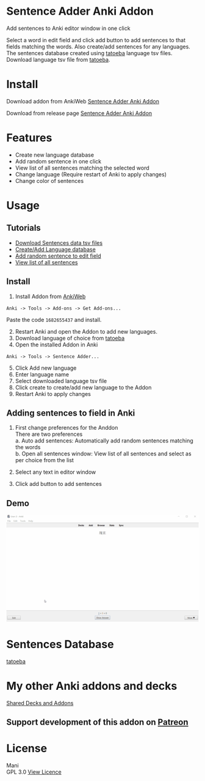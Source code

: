 # Sentence Adder Anki Addon
 Add sentences to Anki editor window in one click

 Select a word in edit field and click add button to add sentences to that fields matching the words. Also create/add sentences for any languages. The sentences database created using [tatoeba](https://tatoeba.org/eng/downloads) language tsv files. Download language tsv file from [tatoeba](https://tatoeba.org/eng/downloads).

 # Install
 Download addon from AnkiWeb
 [Sentence Adder Anki Addon](https://ankiweb.net/shared/info/1682655437)

 Download from release page
 [Sentence Adder Anki Addon](https://github.com/infinyte7/Sentence-Adder-Anki-Addon/releases)

 # Features
 - Create new language database
 - Add random sentence in one click
 - View list of all sentences matching the selected word
 - Change language (Require restart of Anki to apply changes)
 - Change color of sentences
 

 # Usage

 ## Tutorials
 - [Download Sentences data tsv files](demo/demo_download_tsv.gif)
 - [Create/Add Language database](demo/demo_add_lang.gif)
 - [Add random sentence to edit field](demo/demo_add_random_sen.gif)
 - [View list of all sentences](demo/demo_view_all_sen.gif)

 ## Install
 1. Install Addon from [AnkiWeb](https://ankiweb.net/shared/info/1682655437)
 ```
 Anki -> Tools -> Add-ons -> Get Add-ons...
 ```
 Paste the code ```1682655437``` and install.

 2. Restart Anki and open the Addon to add new languages.
 3. Download language of choice from [tatoeba](https://tatoeba.org/eng/downloads)
 4. Open the installed Addon in Anki
 ```
 Anki -> Tools -> Sentence Adder...
 ```
 5. Click Add new language
 6. Enter language name
 7. Select downloaded language tsv file 
 8. Click create to create/add new language to the Addon
 9. Restart Anki to apply changes

 ## Adding sentences to field in Anki
 1. First change preferences for the Anddon
 <br>There are two preferences
<br> a. Auto add sentences: Automatically add random sentences matching the words
<br> b. Open all sentences window: View list of all sentences and select as per choice from the list
 
 2. Select any text in editor window 
 3. Click add button to add sentences
 
 ## Demo
 ![demo](demo/demo_add_random_sen.gif)

 # Sentences Database 
 [tatoeba](https://tatoeba.org/eng/downloads)

 # My other Anki addons and decks
 [Shared Decks and Addons](https://ankiweb.net/shared/byauthor/86203928)

 ## Support development of this addon on [Patreon](https://www.patreon.com/kr_mani)

 # License
 Mani
 <br> GPL 3.0
 [View Licence](License)